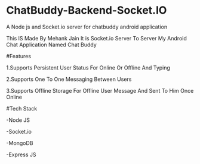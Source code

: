 # ChatBuddy-Backend-Socket.IO
A Node js and Socket.io server for chatbuddy android application

This IS Made By Mehank Jain
It is Socket.io Server To Server My Android Chat Application Named Chat Buddy

#Features

1.Supports Persistent User Status For Online Or Offline And Typing

2.Supports One To One Messaging Between Users

3.Supports Offline Storage For Offline User Message And Sent To Him Once Online

#Tech Stack

  -Node JS
  
  -Socket.io
  
  -MongoDB
  
  -Express JS
